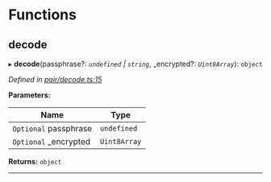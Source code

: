 

# Functions

<a id="decode"></a>

##  decode

▸ **decode**(passphrase?: *`undefined` | `string`*, _encrypted?: *`Uint8Array`*): `object`

*Defined in [pair/decode.ts:15](https://github.com/polkadot-js/common/blob/7297e68/packages/keyring/src/pair/decode.ts#L15)*

**Parameters:**

| Name | Type |
| ------ | ------ |
| `Optional` passphrase | `undefined` | `string` |
| `Optional` _encrypted | `Uint8Array` |

**Returns:** `object`

___


